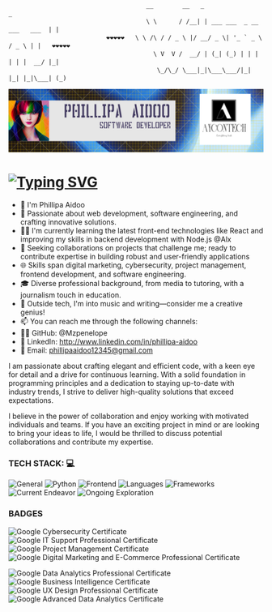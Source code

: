 
```     
                                      __        __   _                            _ 
                                      \ \      / /__| | ___ ___  _ __ ___   ___  | |
                           ❤❤❤❤❤   \ \ /\ / / _ \ |/ __/ _ \| '_ ` _ \ / _ \ | |   ❤❤❤❤❤
                                        \ V  V /  __/ | (_| (_) | | | | | |  __/ |_|
                                         \_/\_/ \___|_|\___\___/|_| |_| |_|\___| (_)
 ```
![Introductory Banner](https://github.com/Mzpenelope/practice/raw/45119f3fd7286469c8a843bb30ae670596d41665/png.png)

# <a href="https://git.io/typing-svg"><img src="https://readme-typing-svg.herokuapp.com?font=&weight=500&size=40&pause=1000&color=27C9F7&width=435&lines=PROFILE" alt="Typing SVG" /></a>
- 👋 I'm Phillipa Aidoo
- 🚀 Passionate about web development, software engineering, and crafting innovative solutions.
- 👩‍🎓 I'm currently learning the latest front-end technologies like React and improving my skills in backend development with Node.js @Alx
- 🤝 Seeking collaborations on projects that challenge me; ready to contribute expertise in building robust and user-friendly applications
- 🌐 Skills span digital marketing, cybersecurity, project management, frontend development, and software engineering.
- 🎓 Diverse professional background, from media to tutoring, with a journalism touch in education.
- 🎵 Outside tech, I'm into music and writing—consider me a creative genius!
- 📫 You can reach me through the following channels:
- 👩‍💻 GitHub: @Mzpenelope
- 🔗 LinkedIn: http://www.linkedin.com/in/phillipa-aidoo
- 📧 Email: phillipaaidoo12345@gmail.com

I am passionate about crafting elegant and efficient code, with a keen eye for detail and a drive for continuous learning. With a solid foundation in programming principles and a dedication to staying up-to-date with industry trends, I strive to deliver high-quality solutions that exceed expectations.

I believe in the power of collaboration and enjoy working with motivated individuals and teams. If you have an exciting project in mind or are looking to bring your ideas to life, I would be thrilled to discuss potential collaborations and contribute my expertise.

### TECH STACK: 💻

![General](https://img.shields.io/badge/General-Technology%20Stack-blue?style=flat&logo=your-logo&logoColor=white)
![Python](https://img.shields.io/badge/Python-3.9-blue?style=flat&logo=python&logoColor=white)
![Frontend](https://img.shields.io/badge/Frontend-ALX%20Mastermind-23cc52?style=flat&logo=python&logoColor=white)
![Languages](https://img.shields.io/badge/Languages-C%20%7C%20Python%20%7C%20HTML%20%7C%20JavaScript%20%7C%20CSS-blue?style=flat&logo=code&logoColor=white)
![Frameworks](https://img.shields.io/badge/Frameworks-Django%20%7C%20Flask-green?style=flat&logo=django&logoColor=white)
![Current Endeavor](https://img.shields.io/badge/Current%20Endeavor-React%20%7C%20Node.js%20%40Alx-61dafb?style=flat&logo=react&logoColor=white)
![Ongoing Exploration](https://img.shields.io/badge/Ongoing%20Exploration-Backend%20Wonders%20%7C%20ML%20Adventures-purple?style=flat&logo=python&logoColor=white)

### BADGES
![Google Cybersecurity Certificate](https://images.credly.com/size/240x240/images/0bf0f2da-a699-4c82-82e2-56dcf1f2e1c7/image.png)
![Google IT Support Professional Certificate](https://images.credly.com/size/240x240/images/fb97a12f-c0f1-4f37-9b7d-4a830199fe84/GCC_badge_IT_Support_1000x1000.png)
![Google Project Management Certificate](https://images.credly.com/size/240x240/images/771cff46-3573-4d12-bfd8-528745f00957/GCC_badge_PGM_1000x1000.png)
![Google Digital Marketing and E-Commerce Professional Certificate](https://images.credly.com/size/240x240/images/941fa490-a052-46ae-beff-1ac8e55c117f/image.png)

![Google Data Analytics Professional Certificate](https://images.credly.com/size/240x240/images/d41de2b7-cbc2-47ec-bcf1-ebecbe83872f/GCC_badge_DA_1000x1000.png)
![Google Business Intelligence Certificate](https://images.credly.com/size/240x240/images/cbe961ef-3536-47a1-be43-14c461a3216e/image.png)
![Google UX Design Professional Certificate](https://images.credly.com/size/240x240/images/f4b9febb-69f6-46d8-8797-1e504ebfe0f8/GCC_badge_UX_1000x1000.png)
![ Google Advanced Data Analytics Certificate](https://images.credly.com/size/240x240/images/9267a387-1a51-4ebe-8c05-976a5ec4c3d0/image.png)



